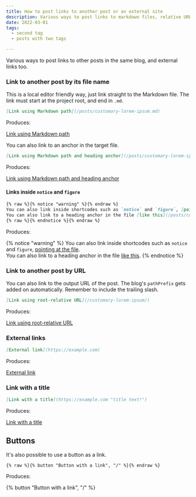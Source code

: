 ```yaml
---
title: How to post links to another post or an external site
description: Various ways to post links to markdown files, relative URLs or absolute URLs
date: 2022-03-01
tags:
  - second tag
  - posts with two tags

---
```


Various ways to post links to other posts in the same blog, and external links too. 

### Link to another post by its file name

This is a local editor friendly way, just link straight to the Markdown file. 
The link must start at the project root, and end in `.md`.  

```markdown
[Link using Markdown path](/posts/customary-lorem-ipsum.md)
```

Produces:

[Link using Markdown path](/posts/customary-lorem-ipsum.md)  

You can also link to an anchor in the target file. 

```markdown
[Link using Markdown path and heading anchor](/posts/customary-lorem-ipsum.md#tincidunt-arcu-non-sodales)
```

Produces:

[Link using Markdown path and heading anchor](/posts/customary-lorem-ipsum.md#tincidunt-arcu-non-sodales)

#### Links inside `notice` and `figure`

```markdown
{% raw %}{% notice "warning" %}{% endraw %}
You can also link inside shortcodes such as `notice` and `figure`, [pointing at the file](/posts/customary-lorem-ipsum.md).  
You can also link to a heading anchor in the file [like this](/posts/customary-lorem-ipsum.md#tincidunt-arcu-non-sodales).
{% raw %}{% endnotice %}{% endraw %}
```
Produces:

{% notice "warning" %}
You can also link inside shortcodes such as `notice` and `figure`, [pointing at the file](/posts/customary-lorem-ipsum.md).  
You can also link to a heading anchor in the file [like this](/posts/customary-lorem-ipsum.md#tincidunt-arcu-non-sodales).
{% endnotice %}

### Link to another post by URL

You can also link to the output URL of the post. The blog's `pathPrefix` gets added on automatically. Remember to include the trailing slash.

```markdown
[Link using root-relative URL](/customary-lorem-ipsum/)
```

Produces:

[Link using root-relative URL](/customary-lorem-ipsum/)


### External links


```markdown
[External link](https://example.com)
```

Produces:

[External link](https://example.com)

### Link with a title

```markdown
[Link with a title](https://example.com "title text!")
```
Produces:

[Link with a title](https://example.com "title text!")


## Buttons

It's also possible to use a button as a link. 

```
{% raw %}{% button "Button with a link", "/" %}{% endraw %}
```

Produces:

{% button "Button with a link", "/" %}



